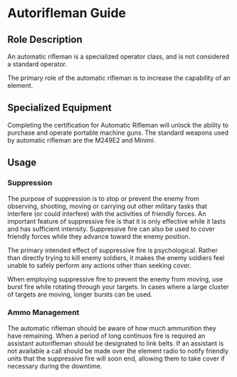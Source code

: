 # Autorifleman Guide

## Role Description

An automatic rifleman is a specialized operator class, and is not considered a standard operator.

The primary role of the automatic rifleman is to increase the capability of an element.

## Specialized Equipment

Completing the certification for Automatic Rifleman will unlock the ability to purchase and operate portable machine guns. The standard weapons used by automatic rifleman are the M249E2 and Minimi.

## Usage

### Suppression

The purpose of suppression is to stop or prevent the enemy from observing, shooting, moving or carrying out other military tasks that interfere (or could interfere) with the activities of friendly forces. An important feature of suppressive fire is that it is only effective while it lasts and has sufficient intensity. Suppressive fire can also be used to cover friendly forces while they advance toward the enemy position.

The primary intended effect of suppressive fire is psychological. Rather than directly trying to kill enemy soldiers, it makes the enemy soldiers feel unable to safely perform any actions other than seeking cover.

When employing suppressive fire to prevent the enemy from moving, use burst fire while rotating through your targets. In cases where a large cluster of targets are moving, longer bursts can be used.

### Ammo Management

The automatic rifleman should be aware of how much ammunition they have remaining. When a period of long continuos fire is required an assistant autorifleman should be designated to link belts. If an assistant is not available a call should be made over the element radio to notify friendly units that the suppressive fire will soon end, allowing them to take cover if necessary during the downtime.
